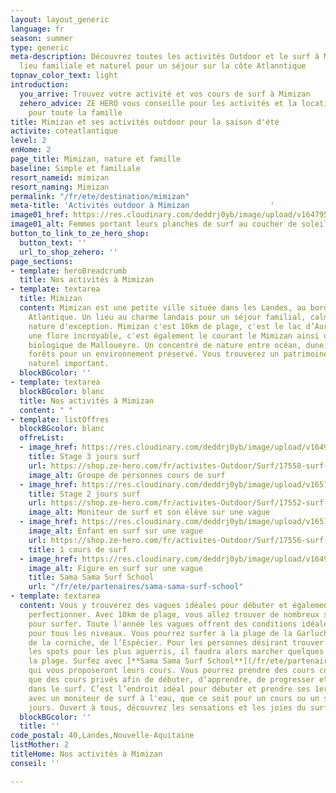 ```yaml
---
layout: layout_generic
language: fr
season: summer
type: generic
meta-description: Découvrez toutes les activités Outdoor et le surf à Mimizan. Un
  lieu familiale et naturel pour un séjour sur la côte Atlanntique
topnav_color_text: light
introduction:
  you_arrive: Trouvez votre activité et vos cours de surf à Mimizan
  zehero_advice: ZE HERO vous conseille pour les activités et la location des équipements
    pour toute la famille
title: Mimizan et ses activités outdoor pour la saison d'été
activite: coteatlantique
level: 2
enHome: 2
page_title: Mimizan, nature et famille
baseline: Simple et familiale
resort_nameid: mimizan
resort_naming: Mimizan
permalink: "/fr/ete/destination/mimizan"
meta-title: 'Activités outdoor à Mimizan                  '
image01_href: https://res.cloudinary.com/deddrj0yb/image/upload/v1647959887/website/resorts/Mimizan/pieter-de-malsche-FegcrLoYH9g-unsplash.jpg
image01_alt: Femmes portant leurs planches de surf au coucher de soleil vers Mimizan
button_to_link_to_ze_hero_shop:
  button_text: ''
  url_to_shop_zehero: ''
page_sections:
- template: heroBreadcrumb
  title: Nos activités à Mimizan
- template: textarea
  title: Mimizan
  content: Mimizan est une petite ville située dans les Landes, au bord de la côte
    Atlantique. Un lieu au charme landais pour un séjour familial, calme et dans une
    nature d'exception. Mimizan c'est 10km de plage, c'est le lac d’Aureilhan avec
    une flore incroyable, c'est également le courant le Mimizan ainsi que la réserve
    biologique de Malloueyre. Un concentré de nature entre océan, dune, lac, marais,
    forêts pour un environnement préservé. Vous trouverez un patrimoine culturel et
    naturel important.
  blockBGcolor: ''
- template: textarea
  blockBGcolor: blanc
  title: Nos activités à Mimizan
  content: " "
- template: listOffres
  blockBGcolor: blanc
  offreList:
  - image_href: https://res.cloudinary.com/deddrj0yb/image/upload/v1649066110/website/Sama%20Sama/216173831_123343679958569_6340812869216994865_n.jpg
    title: Stage 3 jours surf
    url: https://shop.ze-hero.com/fr/activites-Outdoor/Surf/17558-surf-stage-3-jours-matin-mimizan-sama-sama-sama-sama-surf-school
    image_alt: Groupe de personnes cours de surf
  - image_href: https://res.cloudinary.com/deddrj0yb/image/upload/v1651477288/website/Sama%20Sama/cours-de-surf-therapie.jpg
    title: Stage 2 jours surf
    url: https://shop.ze-hero.com/fr/activites-Outdoor/Surf/17552-surf-stage-2-jours-matin-mimizan-sama-sama-sama-sama-surf-school
    image_alt: Moniteur de surf et son élève sur une vague
  - image_href: https://res.cloudinary.com/deddrj0yb/image/upload/v1651477287/website/Sama%20Sama/surf-enfant-mimizan.jpg
    image_alt: Enfant en surf sur une vague
    url: https://shop.ze-hero.com/fr/activites-Outdoor/Surf/17556-surf-cours-collectif-2h-matin-mimizan-sama-sama-sama-sama-surf-school
    title: 1 cours de surf
  - image_href: https://res.cloudinary.com/deddrj0yb/image/upload/v1649075351/website/Sama%20Sama/189675446_100441918915412_3648361918451523166_n.jpg
    image_alt: Figure en surf sur une vague
    title: Sama Sama Surf School
    url: "/fr/ete/partenaires/sama-sama-surf-school"
- template: textarea
  content: Vous y trouverez des vagues idéales pour débuter et également pour vous
    perfectionner. Avec 10km de plage, vous allez trouver de nombreux spots parfaits
    pour surfer. Toute l'année les vagues offrent des conditions idéales pour surfer,
    pour tous les niveaux. Vous pourrez surfer à la plage de la Garluche, du centre-ville,
    de la corniche, de l’Espécier. Pour les personnes désirant trouver les spots secrets,
    les spots pour les plus aguerris, il faudra alors marcher quelques minutes sur
    la plage. Surfez avec [**Sama Sama Surf School**](/fr/ete/partenaires/sama-sama-surf-school)
    qui vous proposeront leurs cours. Vous pourrez prendre des cours collectifs ainsi
    que des cours privés afin de débuter, d’apprendre, de progresser et de vous perfectionner
    dans le surf. C’est l’endroit idéal pour débuter et prendre ses 1er vagues. Partez
    avec un moniteur de surf à l'eau, que ce soit pour un cours ou un stage de plusieurs
    jours. Ouvert à tous, découvrez les sensations et les joies du surf à Mimizan.
  blockBGcolor: ''
  title: ''
code_postal: 40,Landes,Nouvelle-Aquitaine
listMother: 2
titleHome: Nos activités à Mimizan
conseil: ''

---
```

